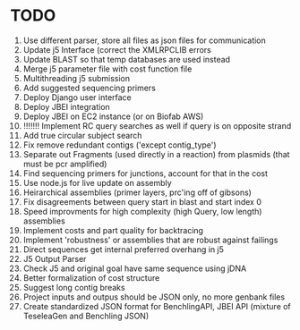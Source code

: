 # TODO
1. Use different parser, store all files as json files for communication
2. Update j5 Interface (correct the XMLRPCLIB errors
4. Update BLAST so that temp databases are used instead
5. Merge j5 parameter file with cost function file
5. Multithreading j5 submission
5. Add suggested sequencing primers
5. Deploy Django user interface
6. Deploy JBEI integration
7. Deploy JBEI on EC2 instance (or on Biofab AWS)
8. !!!!!!! Implement RC query searches as well if query is on opposite strand
9. Add true circular subject search
9. Fix remove redundant contigs ('except contig_type')
11. Separate out Fragments (used directly in a reaction) from plasmids
(that must be pcr amplified)
12. Find sequencing primers for junctions, account for that in the cost
13. Use node.js for live update on assembly
14. Heirarchical assemblies (primer layers, prc'ing off of gibsons)
15. Fix disagreements between query start in blast and start index 0
16. Speed improvments for high complexity (high Query, low length) assemblies
17. Implement costs and part quality for backtracing
18. Implement 'robustness' or assemblies that are robust against failings
19. Direct sequences get internal preferred overhang in j5
20. J5 Output Parser
21. Check J5 and original goal have same sequence using jDNA
22. Better formalization of cost structure
23. Suggest long contig breaks
26. Project inputs and outpus should be JSON only, no more genbank files
27. Create standardized JSON format for BenchlingAPI, JBEI API (mixture of TeseleaGen and Benchling JSON)